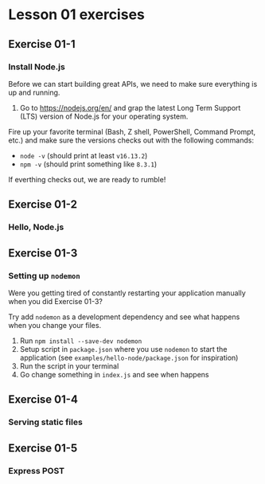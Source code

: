 # Lesson 01 exercises
## Exercise 01-1 
### Install Node.js
Before we can start building great APIs, we need to make sure everything is up and running.

1. Go to https://nodejs.org/en/ and grap the latest Long Term Support (LTS) version of Node.js for your operating system.

Fire up your favorite terminal (Bash, Z shell, PowerShell, Command Prompt, etc.) and make sure the versions checks out with the following commands:

- `node -v` (should print at least `v16.13.2`)
- `npm -v` (should print something like `8.3.1`)

If everthing checks out, we are ready to rumble!

## Exercise 01-2
### Hello, Node.js

## Exercise 01-3
### Setting up `nodemon`
Were you getting tired of constantly restarting your application manually when you did Exercise 01-3?

Try add `nodemon` as a development dependency and see what happens when you change your files.

1. Run `npm install --save-dev nodemon`
2. Setup script in `package.json` where you use `nodemon` to start the application (see `examples/hello-node/package.json` for inspiration)
3. Run the script in your terminal 
4. Go change something in `index.js` and see when happens

## Exercise 01-4
### Serving static files

## Exercise 01-5
### Express POST

